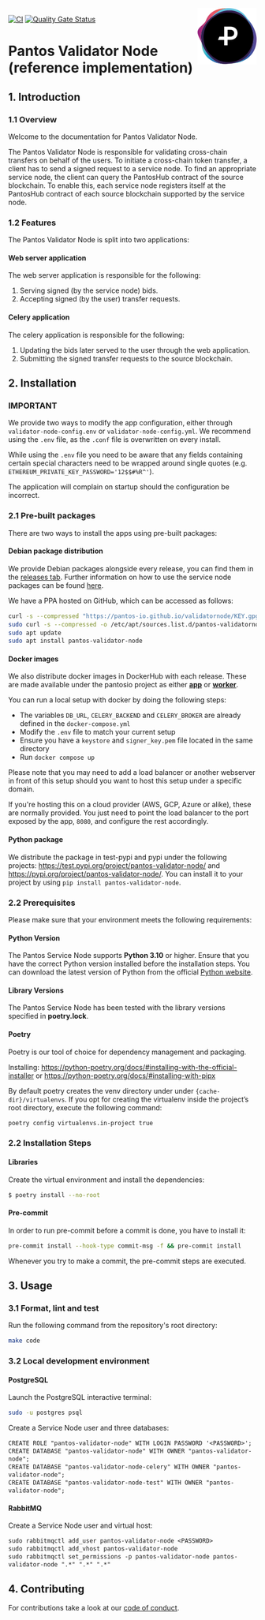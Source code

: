 <img src="https://raw.githubusercontent.com/pantos-io/validatornode/img/pantos-logo-full.svg" alt="Pantos logo" align="right" width="120" />

[![CI](https://github.com/pantos-io/validatornode/actions/workflows/ci.yml/badge.svg?branch=main)](https://github.com/pantos-io/validatornode/actions/workflows/ci.yml)
[![Quality Gate Status](https://sonarcloud.io/api/project_badges/measure?project=pantos-io_validatornode&metric=alert_status)](https://sonarcloud.io/summary/new_code?id=pantos-io_validatornode)



# Pantos Validator Node (reference implementation)

## 1. Introduction

### 1.1 Overview

Welcome to the documentation for Pantos Validator Node. 

The Pantos Validator Node is responsible for validating cross-chain transfers on behalf of the users. To initiate a cross-chain token transfer, a client has to send a signed request to a service node. To find an appropriate service node, the client can query the PantosHub contract of the source blockchain. To enable this, each service node registers itself at the PantosHub contract of each source blockchain supported by the service node.

### 1.2 Features

The Pantos Validator Node is split into two applications:

#### Web server application

The web server application is responsible for the following:

1. Serving signed (by the service node) bids.
2. Accepting signed (by the user) transfer requests.

#### Celery application

The celery application is responsible for the following:

1. Updating the bids later served to the user through the web application.
2. Submitting the signed transfer requests to the source blockchain.

## 2. Installation

### IMPORTANT ###

We provide two ways to modify the app configuration, either through `validator-node-config.env` or `validator-node-config.yml`. We recommend using the `.env` file, as the `.conf` file is overwritten on every install.

While using the `.env` file you need to be aware that any fields containing certain special characters need to be wrapped around single quotes (e.g. `ETHEREUM_PRIVATE_KEY_PASSWORD='12$$#%R^'`).

The application will complain on startup should the configuration be incorrect.

### 2.1 Pre-built packages

There are two ways to install the apps using pre-built packages:

#### Debian package distribution

We provide Debian packages alongside every release, you can find them in the [releases tab](https://github.com/pantos-io/validatornode/releases). Further information on how to use the service node packages can be found [here](https://pantos.gitbook.io/technical-documentation/general/validator-node).

We have a PPA hosted on GitHub, which can be accessed as follows:

```bash
curl -s --compressed "https://pantos-io.github.io/validatornode/KEY.gpg" | gpg --dearmor | sudo tee /etc/apt/trusted.gpg.d/validatornode.gpg >/dev/null
sudo curl -s --compressed -o /etc/apt/sources.list.d/pantos-validatornode.list "https://pantos-io.github.io/validatornode/pantos-validatornode.list"
sudo apt update
sudo apt install pantos-validator-node
```

#### Docker images

We also distribute docker images in DockerHub with each release. These are made available under the pantosio project as either [**app**](https://hub.docker.com/r/pantosio/validator-node-app) or [**worker**](https://hub.docker.com/r/pantosio/validator-node-worker).

You can run a local setup with docker by doing the following steps:

- The variables `DB_URL`, `CELERY_BACKEND` and `CELERY_BROKER` are already defined in the `docker-compose.yml`
- Modify the `.env` file to match your current setup
- Ensure you have a `keystore` and `signer_key.pem` file located in the same directory
- Run `docker compose up`

Please note that you may need to add a load balancer or another webserver in front of this setup should you want to host this setup under a specific domain.

If you're hosting this on a cloud provider (AWS, GCP, Azure or alike), these are normally provided. You just need to point the load balancer to the port exposed by the app, `8080`, and configure the rest accordingly.

#### Python package

We distribute the package in test-pypi and pypi under the following projects: https://test.pypi.org/project/pantos-validator-node/ and https://pypi.org/project/pantos-validator-node/. You can install it to your project by using `pip install pantos-validator-node`.

### 2.2  Prerequisites

Please make sure that your environment meets the following requirements:

#### Python Version

The Pantos Service Node supports **Python 3.10** or higher. Ensure that you have the correct Python version installed before the installation steps. You can download the latest version of Python from the official [Python website](https://www.python.org/downloads/).

#### Library Versions

The Pantos Service Node has been tested with the library versions specified in **poetry.lock**.

#### Poetry

Poetry is our tool of choice for dependency management and packaging.

Installing: 
https://python-poetry.org/docs/#installing-with-the-official-installer
or
https://python-poetry.org/docs/#installing-with-pipx

By default poetry creates the venv directory under under ```{cache-dir}/virtualenvs```. If you opt for creating the virtualenv inside the project’s root directory, execute the following command:
```bash
poetry config virtualenvs.in-project true
```

### 2.2  Installation Steps

#### Libraries

Create the virtual environment and install the dependencies:

```bash
$ poetry install --no-root
```

#### Pre-commit

In order to run pre-commit before a commit is done, you have to install it:

```bash
pre-commit install --hook-type commit-msg -f && pre-commit install
```

Whenever you try to make a commit, the pre-commit steps are executed.

## 3. Usage

### 3.1 Format, lint and test

Run the following command from the repository's root directory:

```bash
make code
```

### 3.2 Local development environment

#### PostgreSQL

Launch the PostgreSQL interactive terminal:

```bash
sudo -u postgres psql
```

Create a Service Node user and three databases:

```
CREATE ROLE "pantos-validator-node" WITH LOGIN PASSWORD '<PASSWORD>';
CREATE DATABASE "pantos-validator-node" WITH OWNER "pantos-validator-node";
CREATE DATABASE "pantos-validator-node-celery" WITH OWNER "pantos-validator-node";
CREATE DATABASE "pantos-validator-node-test" WITH OWNER "pantos-validator-node";
```

#### RabbitMQ

Create a Service Node user and virtual host:

```
sudo rabbitmqctl add_user pantos-validator-node <PASSWORD>
sudo rabbitmqctl add_vhost pantos-validator-node
sudo rabbitmqctl set_permissions -p pantos-validator-node pantos-validator-node ".*" ".*" ".*"
```

## 4. Contributing

For contributions take a look at our [code of conduct](CODE_OF_CONDUCT.md).
